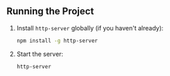 ## Running the Project

1. Install `http-server` globally (if you haven't already):
    ```sh
    npm install -g http-server
    ```
2. Start the server:
    ```sh
    http-server
    ```
